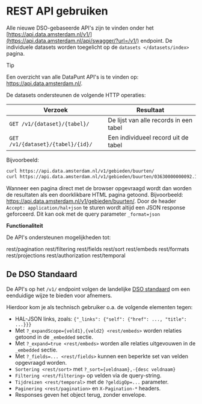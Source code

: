 # REST API gebruiken

Alle nieuwe DSO-gebaseerde API's zijn te vinden onder het
[https://api.data.amsterdam.nl/v1/](https://api.data.amsterdam.nl/api/swagger/?url=/v1/)
endpoint. De individuele datasets worden toegelicht op de `datasets
</datasets/index>` pagina.

<div class="tip">

<div class="title">

Tip

</div>

Een overzicht van alle DataPunt API's is te vinden op:
<https://api.data.amsterdam.nl/>.

</div>

De datasets ondersteunen de volgende HTTP operaties:

| Verzoek                           | Resultaat                              |
| --------------------------------- | -------------------------------------- |
| `GET /v1/{dataset}/{tabel}/`      | De lijst van alle records in een tabel |
| `GET /v1/{dataset}/{tabel}/{id}/` | Een individueel record uit de tabel    |

Bijvoorbeeld:

``` bash
curl https://api.data.amsterdam.nl/v1/gebieden/buurten/
curl https://api.data.amsterdam.nl/v1/gebieden/buurten/03630000000092.1/
```

Wanneer een pagina direct met de browser opgevraagd wordt dan worden de
resultaten als een doorklikbare HTML pagina getoond. Bijvoorbeeld:
<https://api.data.amsterdam.nl/v1/gebieden/buurten/>. Door de header
`Accept: application/hal+json` te sturen wordt altijd een JSON response
geforceerd. Dit kan ook met de query parameter `_format=json`

**Functionaliteit**

De API's ondersteunen mogelijkheden tot:

<div class="toctree" data-maxdepth="1">

rest/pagination rest/filtering rest/fields rest/sort rest/embeds
rest/formats rest/projections rest/authorization rest/temporal

</div>

## De DSO Standaard

De API's op het `/v1/` endpoint volgen de landelijke [DSO
standaard](https://aandeslagmetdeomgevingswet.nl/digitaal-stelsel/aansluiten/standaarden/api-en-uri-strategie/)
om een eenduidige wijze te bieden voor afnemers.

Hierdoor kom je als technisch gebruiker o.a. de volgende elementen
tegen:

  - HAL-JSON links, zoals: `{"_links": {"self": {"href": ..., "title":
    ...}}}`
  - Met `?_expandScope={veld1},{veld2} <rest/embeds>` worden relaties
    getoond in de `_embedded` sectie.
  - Met `?_expand=true <rest/embeds>` worden alle relaties uitgevouwen
    in de `_embedded` sectie.
  - Met `?_fields=... <rest/fields>` kunnen een beperkte set van velden
    opgevraagd worden.
  - `Sortering <rest/sort>` met `?_sort={veldnaam},-{desc veldnaam}`
  - `Filtering <rest/filtering>` op velden via de query-string.
  - `Tijdreizen <rest/temporal>` met de `?geldigOp=...` parameter.
  - `Paginering <rest/pagination>` en `X-Pagination-*` headers.
  - Responses geven het object terug, zonder envelope.
